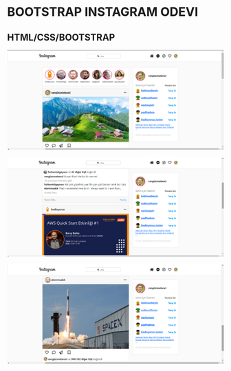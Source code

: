 # BOOTSTRAP INSTAGRAM ODEVI

## HTML/CSS/BOOTSTRAP

![Optional Text](img/1.png)

![Optional Text](img/2.png)

![Optional Text](img/3.png)
